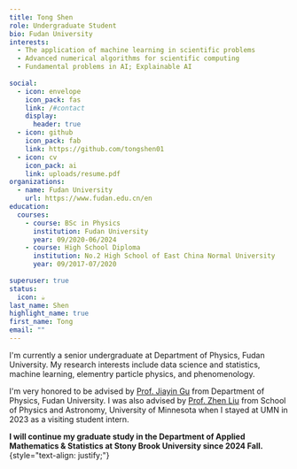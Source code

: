 ```yaml
---
title: Tong Shen
role: Undergraduate Student
bio: Fudan University
interests:
  - The application of machine learning in scientific problems
  - Advanced numerical algorithms for scientific computing
  - Fundamental problems in AI; Explainable AI
 
social:
  - icon: envelope
    icon_pack: fas
    link: /#contact
    display:
      header: true
  - icon: github
    icon_pack: fab
    link: https://github.com/tongshen01
  - icon: cv
    icon_pack: ai
    link: uploads/resume.pdf
organizations:
  - name: Fudan University
    url: https://www.fudan.edu.cn/en
education:
  courses:
    - course: BSc in Physics
      institution: Fudan University
      year: 09/2020-06/2024      
    - course: High School Diploma
      institution: No.2 High School of East China Normal University
      year: 09/2017-07/2020
      
superuser: true
status:
  icon: ☕️
last_name: Shen
highlight_name: true
first_name: Tong
email: ""
---
```

I'm currently a senior undergraduate at Department of Physics, Fudan University. My research interests include data science and statistics, machine learning, elementry particle physics, and phenomenology. 

I'm very honored to be advised by [Prof. Jiayin Gu](https://phys.fudan.edu.cn/4b/db/c7605a412635/page.htm) from Department of Physics, Fudan University. I was also advised by [Prof. Zhen Liu](https://cse.umn.edu/physics/zhen-liu) from School of Physics and Astronomy, University of Minnesota when I stayed at UMN in 2023 as a visiting student intern.

**I will continue my graduate study in the Department of Applied Mathematics & Statistics at Stony Brook University since 2024 Fall.**
{style="text-align: justify;"}
